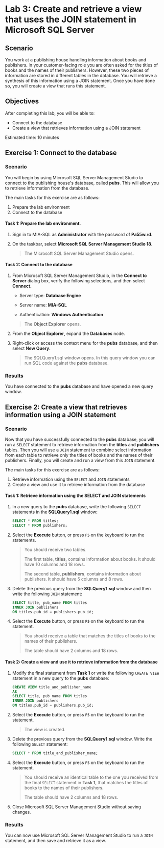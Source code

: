 # Lab 3: Create and retrieve a view that uses the JOIN statement in Microsoft SQL Server

## Scenario

You work at a publishing house handling information about books and publishers. In your customer-facing role you are often asked for the titles of books and the names of their publishers. However, these two pieces of information are stored in different tables in the database. You will retrieve a synthesis of this information using a JOIN statement. Once you have done so, you will create a view that runs this statement.

## Objectives

After completing this lab, you will be able to:

- Connect to the database
- Create a view that retrieves information using a JOIN statement


Estimated time: 10 minutes

## Exercise 1: Connect to the database

### Scenario

You will begin by using Microsoft SQL Server Management Studio to connect to the publishing house's database, called **pubs**. This will allow you to retrieve information from the database.

The main tasks for this exercise are as follows:

1. Prepare the lab environment
2. Connect to the database

#### Task 1: Prepare the lab environment.

1. Sign in to MIA-SQL as **Administrator** with the password of **Pa55w.rd**.

2. On the taskbar, select **Microsoft SQL Server Management Studio 18**. 

   > The Microsoft SQL Server Management Studio opens.

####  Task 2: Connect to the database

1. From Microsoft SQL Server Management Studio, in the **Connect to Server** dialog box, verify the following selections, and then select **Connect**.

   - Server type: **Database Engine**

   - Server name: **MIA-SQL**

   - Authentication: **Windows Authentication**

   >The **Object Explorer** opens.

2. From the **Object Explorer**, expand the **Databases** node.

3. Right-click or access the context menu for the **pubs** database, and then select **New Query**.

   > The SQLQuery1.sql window opens. In this query window you can run SQL code against the **pubs** database.

### Results

You have connected to the **pubs** database and have opened a new query window.

## Exercise 2: Create a view that retrieves information using a JOIN statement

### Scenario

Now that you have successfully connected to the **pubs** database, you will run a `SELECT` statement to retrieve information from the **titles** and **publishers** tables. Then you will use a `JOIN` statement to combine select information from each table to retrieve only the titles of books and the names of their publishers. Finally, you will create and run a view from this `JOIN` statement.

The main tasks for this exercise are as follows:

1. Retrieve information using the `SELECT` and `JOIN` statements
1. Create a view and use it to retrieve information from the database

#### Task 1: Retrieve information using the SELECT and JOIN statements

1. In a new query to the **pubs** database, write the following `SELECT` statements in the **SQLQuery1.sql** window:

   ```sql
   SELECT * FROM titles;
   SELECT * FROM publishers;
   ```

2. Select the **Execute** button, or press **`F5`** on the keyboard to run the statements. 

   > You should receive two tables.
   >
   > The first table, **titles**, contains information about books. It should have 10 columns and 18 rows.
   >
   > The second table, **publishers**, contains information about publishers. It should have 5 columns and 8 rows.
   
3. Delete the previous query from the **SQLQuery1.sql** window and then write the following `JOIN` statement:

   ```sql
   SELECT title, pub_name FROM titles
   INNER JOIN publishers
   ON titles.pub_id = publishers.pub_id;
   ```

4. Select the **Execute** button, or press **`F5`** on the keyboard to run the statement.

   > You should receive a table that matches the titles of books to the names of their publishers.
   >
   > The table should have 2 columns and 18 rows.
   

#### Task 2: Create a view and use it to retrieve information from the database

1. Modify the final statement from **Task 1** or write the following `CREATE VIEW` statement in a new query to the **pubs** database:

   ```sql
   CREATE VIEW title_and_publisher_name
   AS
   SELECT title, pub_name FROM titles
   INNER JOIN publishers
   ON titles.pub_id = publishers.pub_id;
   ```

2. Select the **Execute** button, or press **`F5`** on the keyboard to run the statement. 

   > The view is created.

3. Delete the previous query from the **SQLQuery1.sql** window. Write the following `SELECT` statement:

   ```sql
   SELECT * FROM title_and_publisher_name;
   ```

4. Select the **Execute** button, or press **`F5`** on the keyboard to run the statement.

   > You should receive an identical table to the one you received from the final `SELECT` statement in **Task 1**, that matches the titles of books to the names of their publishers. 
   >
   > The table should have 2 columns and 18 rows.

5. Close Microsoft SQL Server Management Studio without saving changes.

### Results

You can now use Microsoft SQL Server Management Studio to run a `JOIN` statement, and then save and retrieve it as a view.
